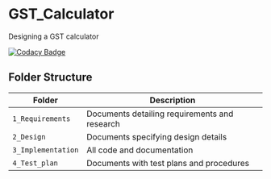 # GST_Calculator
Designing a GST calculator

[![Codacy Badge](https://app.codacy.com/project/badge/Grade/91039b15d57f4458bcce70ac0a3cce46)](https://www.codacy.com/gh/Danush2208/GST_Calculator/dashboard?utm_source=github.com&amp;utm_medium=referral&amp;utm_content=Danush2208/GST_Calculator&amp;utm_campaign=Badge_Grade)


## Folder Structure
Folder             | Description
------------------ | -----------------------------------------
`1_Requirements`   | Documents detailing requirements and research
`2_Design`         | Documents specifying design details
`3_Implementation` | All code and documentation
`4_Test_plan`      | Documents with test plans and procedures
